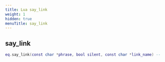 ```yaml
---
title: Lua say_link
weight: 1
hidden: true
menuTitle: say_link
---
```

## say_link
```lua
eq.say_link(const char *phrase, bool silent, const char *link_name) -- string
```